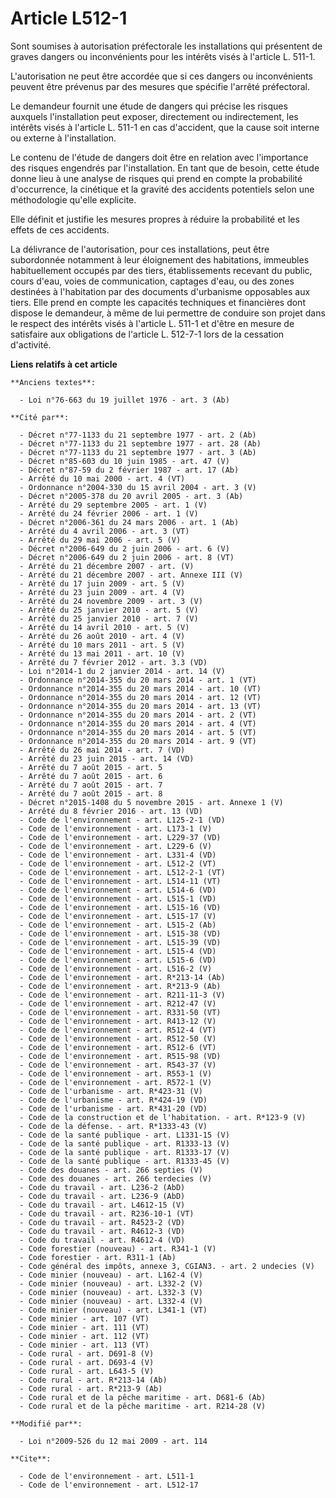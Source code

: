# Article L512-1

Sont soumises à autorisation préfectorale les installations qui présentent de graves dangers ou inconvénients pour les
intérêts visés à l'article L. 511-1.

L'autorisation ne peut être accordée que si ces dangers ou inconvénients peuvent être prévenus par des mesures que spécifie
l'arrêté préfectoral.

Le demandeur fournit une étude de dangers qui précise les risques auxquels l'installation peut exposer, directement ou
indirectement, les intérêts visés à l'article L. 511-1 en cas d'accident, que la cause soit interne ou externe à
l'installation.

Le contenu de l'étude de dangers doit être en relation avec l'importance des risques engendrés par l'installation. En tant
que de besoin, cette étude donne lieu à une analyse de risques qui prend en compte la probabilité d'occurrence, la cinétique
et la gravité des accidents potentiels selon une méthodologie qu'elle explicite.

Elle définit et justifie les mesures propres à réduire la probabilité et les effets de ces accidents.

La délivrance de l'autorisation, pour ces installations, peut être subordonnée notamment à leur éloignement des habitations,
immeubles habituellement occupés par des tiers, établissements recevant du public, cours d'eau, voies de communication,
captages d'eau, ou des zones destinées à l'habitation par des documents d'urbanisme opposables aux tiers. Elle prend en
compte les capacités techniques et financières dont dispose le demandeur, à même de lui permettre de conduire son projet dans
le respect des intérêts visés à l'article L. 511-1 et d'être en mesure de satisfaire aux obligations de l'article L. 512-7-1
lors de la cessation d'activité.

**Liens relatifs à cet article**

	**Anciens textes**:

	  - Loi n°76-663 du 19 juillet 1976 - art. 3 (Ab)

	**Cité par**:

	  - Décret n°77-1133 du 21 septembre 1977 - art. 2 (Ab)
	  - Décret n°77-1133 du 21 septembre 1977 - art. 28 (Ab)
	  - Décret n°77-1133 du 21 septembre 1977 - art. 3 (Ab)
	  - Décret n°85-603 du 10 juin 1985 - art. 47 (V)
	  - Décret n°87-59 du 2 février 1987 - art. 17 (Ab)
	  - Arrêté du 10 mai 2000 - art. 4 (VT)
	  - Ordonnance n°2004-330 du 15 avril 2004 - art. 3 (V)
	  - Décret n°2005-378 du 20 avril 2005 - art. 3 (Ab)
	  - Arrêté du 29 septembre 2005 - art. 1 (V)
	  - Arrêté du 24 février 2006 - art. 1 (V)
	  - Décret n°2006-361 du 24 mars 2006 - art. 1 (Ab)
	  - Arrêté du 4 avril 2006 - art. 3 (VT)
	  - Arrêté du 29 mai 2006 - art. 5 (V)
	  - Décret n°2006-649 du 2 juin 2006 - art. 6 (V)
	  - Décret n°2006-649 du 2 juin 2006 - art. 8 (VT)
	  - Arrêté du 21 décembre 2007 - art. (V)
	  - Arrêté du 21 décembre 2007 - art. Annexe III (V)
	  - Arrêté du 17 juin 2009 - art. 5 (V)
	  - Arrêté du 23 juin 2009 - art. 4 (V)
	  - Arrêté du 24 novembre 2009 - art. 3 (V)
	  - Arrêté du 25 janvier 2010 - art. 5 (V)
	  - Arrêté du 25 janvier 2010 - art. 7 (V)
	  - Arrêté du 14 avril 2010 - art. 5 (V)
	  - Arrêté du 26 août 2010 - art. 4 (V)
	  - Arrêté du 10 mars 2011 - art. 5 (V)
	  - Arrêté du 13 mai 2011 - art. 10 (V)
	  - Arrêté du 7 février 2012 - art. 3.3 (VD)
	  - Loi n°2014-1 du 2 janvier 2014 - art. 14 (V)
	  - Ordonnance n°2014-355 du 20 mars 2014 - art. 1 (VT)
	  - Ordonnance n°2014-355 du 20 mars 2014 - art. 10 (VT)
	  - Ordonnance n°2014-355 du 20 mars 2014 - art. 12 (VT)
	  - Ordonnance n°2014-355 du 20 mars 2014 - art. 13 (VT)
	  - Ordonnance n°2014-355 du 20 mars 2014 - art. 2 (VT)
	  - Ordonnance n°2014-355 du 20 mars 2014 - art. 4 (VT)
	  - Ordonnance n°2014-355 du 20 mars 2014 - art. 5 (VT)
	  - Ordonnance n°2014-355 du 20 mars 2014 - art. 9 (VT)
	  - Arrêté du 26 mai 2014 - art. 7 (VD)
	  - Arrêté du 23 juin 2015 - art. 14 (VD)
	  - Arrêté du 7 août 2015 - art. 5
	  - Arrêté du 7 août 2015 - art. 6
	  - Arrêté du 7 août 2015 - art. 7
	  - Arrêté du 7 août 2015 - art. 8
	  - Décret n°2015-1408 du 5 novembre 2015 - art. Annexe 1 (V)
	  - Arrêté du 8 février 2016 - art. 13 (VD)
	  - Code de l'environnement - art. L125-2-1 (VD)
	  - Code de l'environnement - art. L173-1 (V)
	  - Code de l'environnement - art. L229-37 (VD)
	  - Code de l'environnement - art. L229-6 (V)
	  - Code de l'environnement - art. L331-4 (VD)
	  - Code de l'environnement - art. L512-2 (VT)
	  - Code de l'environnement - art. L512-2-1 (VT)
	  - Code de l'environnement - art. L514-11 (VT)
	  - Code de l'environnement - art. L514-6 (VD)
	  - Code de l'environnement - art. L515-1 (VD)
	  - Code de l'environnement - art. L515-16 (VD)
	  - Code de l'environnement - art. L515-17 (V)
	  - Code de l'environnement - art. L515-2 (Ab)
	  - Code de l'environnement - art. L515-38 (VD)
	  - Code de l'environnement - art. L515-39 (VD)
	  - Code de l'environnement - art. L515-4 (VD)
	  - Code de l'environnement - art. L515-6 (VD)
	  - Code de l'environnement - art. L516-2 (V)
	  - Code de l'environnement - art. R*213-14 (Ab)
	  - Code de l'environnement - art. R*213-9 (Ab)
	  - Code de l'environnement - art. R211-11-3 (V)
	  - Code de l'environnement - art. R212-47 (V)
	  - Code de l'environnement - art. R331-50 (VT)
	  - Code de l'environnement - art. R413-12 (V)
	  - Code de l'environnement - art. R512-4 (VT)
	  - Code de l'environnement - art. R512-50 (V)
	  - Code de l'environnement - art. R512-6 (VT)
	  - Code de l'environnement - art. R515-98 (VD)
	  - Code de l'environnement - art. R543-37 (V)
	  - Code de l'environnement - art. R553-1 (V)
	  - Code de l'environnement - art. R572-1 (V)
	  - Code de l'urbanisme - art. R*423-31 (V)
	  - Code de l'urbanisme - art. R*424-19 (VD)
	  - Code de l'urbanisme - art. R*431-20 (VD)
	  - Code de la construction et de l'habitation. - art. R*123-9 (V)
	  - Code de la défense. - art. R*1333-43 (V)
	  - Code de la santé publique - art. L1331-15 (V)
	  - Code de la santé publique - art. R1333-13 (V)
	  - Code de la santé publique - art. R1333-17 (V)
	  - Code de la santé publique - art. R1333-45 (V)
	  - Code des douanes - art. 266 septies (V)
	  - Code des douanes - art. 266 terdecies (V)
	  - Code du travail - art. L236-2 (AbD)
	  - Code du travail - art. L236-9 (AbD)
	  - Code du travail - art. L4612-15 (V)
	  - Code du travail - art. R236-10-1 (VT)
	  - Code du travail - art. R4523-2 (VD)
	  - Code du travail - art. R4612-3 (VD)
	  - Code du travail - art. R4612-4 (VD)
	  - Code forestier (nouveau) - art. R341-1 (V)
	  - Code forestier - art. R311-1 (Ab)
	  - Code général des impôts, annexe 3, CGIAN3. - art. 2 undecies (V)
	  - Code minier (nouveau) - art. L162-4 (V)
	  - Code minier (nouveau) - art. L332-2 (V)
	  - Code minier (nouveau) - art. L332-3 (V)
	  - Code minier (nouveau) - art. L332-4 (V)
	  - Code minier (nouveau) - art. L341-1 (VT)
	  - Code minier - art. 107 (VT)
	  - Code minier - art. 111 (VT)
	  - Code minier - art. 112 (VT)
	  - Code minier - art. 113 (VT)
	  - Code rural - art. D691-8 (V)
	  - Code rural - art. D693-4 (V)
	  - Code rural - art. L643-5 (V)
	  - Code rural - art. R*213-14 (Ab)
	  - Code rural - art. R*213-9 (Ab)
	  - Code rural et de la pêche maritime - art. D681-6 (Ab)
	  - Code rural et de la pêche maritime - art. R214-28 (V)

	**Modifié par**:

	  - Loi n°2009-526 du 12 mai 2009 - art. 114

	**Cite**:

	  - Code de l'environnement - art. L511-1
	  - Code de l'environnement - art. L512-17
